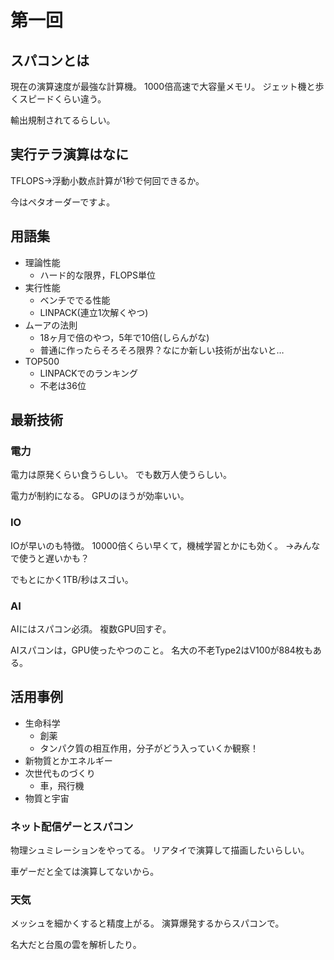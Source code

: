 # 第一回
## スパコンとは
現在の演算速度が最強な計算機。
1000倍高速で大容量メモリ。
ジェット機と歩くスピードくらい違う。

輸出規制されてるらしい。

## 実行テラ演算はなに
TFLOPS→浮動小数点計算が1秒で何回できるか。

今はペタオーダーですよ。

## 用語集
- 理論性能
  - ハード的な限界，FLOPS単位
- 実行性能
  - ベンチででる性能
  - LINPACK(連立1次解くやつ)
- ムーアの法則
  - 18ヶ月で倍のやつ，5年で10倍(しらんがな)
  - 普通に作ったらそろそろ限界？なにか新しい技術が出ないと…
- TOP500
  - LINPACKでのランキング
  - 不老は36位

## 最新技術
### 電力
電力は原発くらい食うらしい。
でも数万人使うらしい。

電力が制約になる。
GPUのほうが効率いい。

### IO
IOが早いのも特徴。
10000倍くらい早くて，機械学習とかにも効く。
→みんなで使うと遅いかも？

でもとにかく1TB/秒はスゴい。

### AI
AIにはスパコン必須。
複数GPU回すぞ。

AIスパコンは，GPU使ったやつのこと。
名大の不老Type2はV100が884枚もある。

## 活用事例
- 生命科学
  - 創薬
  - タンパク質の相互作用，分子がどう入っていくか観察！
- 新物質とかエネルギー
- 次世代ものづくり
  - 車，飛行機
- 物質と宇宙

### ネット配信ゲーとスパコン
物理シュミレーションをやってる。
リアタイで演算して描画したいらしい。

車ゲーだと全ては演算してないから。

### 天気
メッシュを細かくすると精度上がる。
演算爆発するからスパコンで。

名大だと台風の雲を解析したり。
